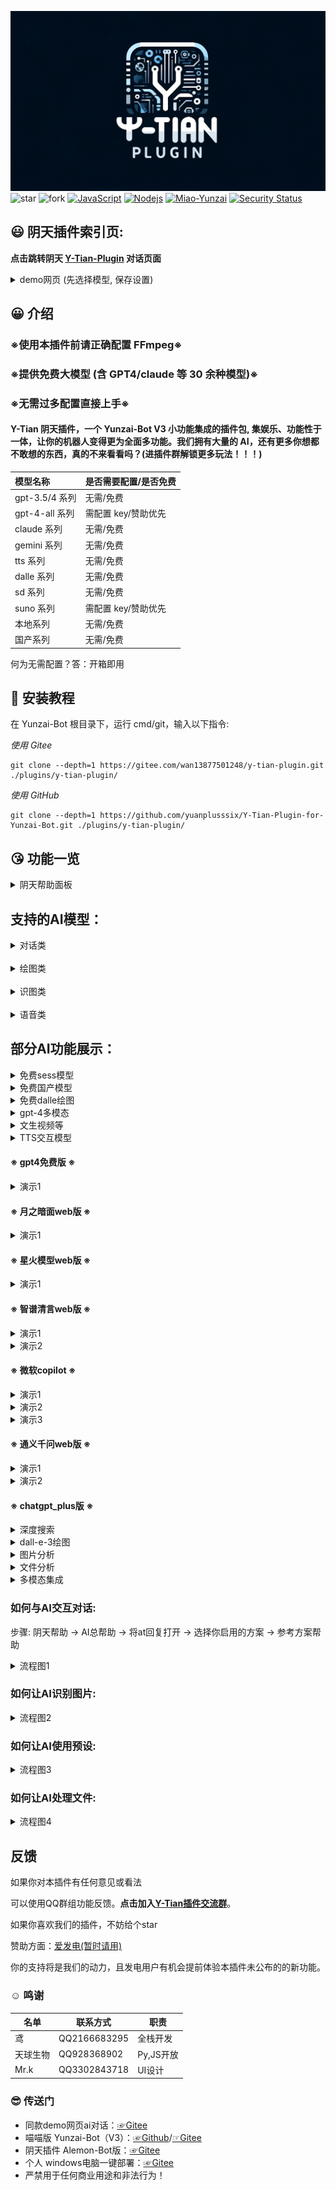 <img src="./background/image/logo.png"></img>
<img src='https://gitee.com/wan13877501248/y-tian-plugin/badge/star.svg?theme=dark' alt='star'></img></a></h1></div>
<img src='https://gitee.com/wan13877501248/y-tian-plugin/badge/fork.svg?theme=dark' alt='fork'></img></a></h1></div>
[![JavaScript](https://img.shields.io/badge/-JavaScript-eed718?style=flat&logo=javascript&logoColor=ffffff)](https://zh.wikipedia.org/wiki/JavaScript)
[![Nodejs](https://img.shields.io/badge/-Node.js-3C873A?style=flat&logo=Node.js&logoColor=white)](https://nodejs.org/en/download)
[![Miao-Yunzai](https://img.shields.io/badge/Yunzai-V3.0.0-red?style=flat&logo=dependabot)](https://gitee.com/yoimiya-kokomi/Miao-Yunzai) 
[![Security Status](https://www.murphysec.com/platform3/v31/badge/1718228588025217024.svg)](https://www.murphysec.com/console/report/1718228587458985984/1718228588025217024)
</div>

##  😃 阴天插件索引页:

**点击跳转阴天 [Y-Tian-Plugin](https://y-tian-plugin.top:4000/chat) 对话页面**

<details>
<summary>demo网页 (先选择模型, 保存设置)</summary>
<img src="./background/image/web2.png" width="50%">
<img src="./background/image/web.png" width="50%">
</details>

##  😀 介绍

### ※使用本插件前请正确配置 FFmpeg※
### ※提供免费大模型 (含 GPT4/claude 等 30 余种模型)※
### ※无需过多配置直接上手※

#### Y-Tian 阴天插件，一个 Yunzai-Bot V3 小功能集成的插件包, 集娱乐、功能性于一体，让你的机器人变得更为全面多功能。我们拥有大量的 AI，还有更多你想都不敢想的东西，真的不来看看吗？(进插件群解锁更多玩法！！！)

| 模型名称 | 是否需要配置/是否免费 |
|:---------|:----------------------|
| gpt-3.5/4 系列 | 无需/免费 |
| gpt-4-all 系列 | 需配置 key/赞助优先 |
| claude 系列 | 无需/免费 |
| gemini 系列 | 无需/免费 |
| tts 系列 | 无需/免费 |
| dalle 系列 | 无需/免费 |
| sd 系列 | 无需/免费 |
| suno 系列 | 需配置 key/赞助优先 |
| 本地系列 | 无需/免费 |
| 国产系列 | 无需/免费 |

何为无需配置？答：开箱即用

##  🤣 安装教程

在 Yunzai-Bot 根目录下，运行 cmd/git，输入以下指令:

*使用 Gitee*
```
git clone --depth=1 https://gitee.com/wan13877501248/y-tian-plugin.git ./plugins/y-tian-plugin/
```
*使用 GitHub*
```
git clone --depth=1 https://github.com/yuanplusssix/Y-Tian-Plugin-for-Yunzai-Bot.git ./plugins/y-tian-plugin/
```

##  😘 功能一览

<details>
<summary>阴天帮助面板</summary>
<img decoding="async" src="background/image/帮助.jpg" width="35%">
</details>

## 支持的AI模型：

<details> <summary>对话类</summary>

- [✓] gpt-3.5-turbo
- [✓] gpt-3.5-turbo-0613
- [✓] gpt-3.5-turbo-instruct
- [✓] gpt-3.5-turbo-online
- [✓] gpt-3.5-turbo-1106
- [✓] gpt-3.5-turbo-0125
- [✓] gpt-3.5-turbo-16k
- [✓] gpt-3.5-turbo-16k-0613
- [✓] gpt-4
- [✓] gpt-4-0314
- [✓] gpt-4-0613
- [✓] gpt-4-32k
- [✓] gpt-4-32k-0613
- [✓] gpt-4-dalle
- [✓] gpt-4-vision
- [✓] gpt-4-1106-preview
- [✓] gpt-4-0125-preview
- [✓] gpt-4-turbo-2024-04-09
- [✓] gpt-4-turbo-preview
- [✓] gpt-4-all
- [✓] gpt-4-plugins
- [✓] gpt-4-gizmo
- [✓] claude-1-100k
- [✓] claude-1.3-100k
- [✓] claude-2
- [✓] claude-2-sillytavern
- [✓] claude-3-haiku
- [✓] claude-3-sonnect
- [✓] claude-3-opus
- [✓] google-palm
- [✓] google-bard
- [✓] gemini-pro
- [✓] gemini-pro-vision
- [✓] llama-2-7b
- [✓] llama-2-13b
- [✓] llama-2-70b
- [✓] llama-3-8b
- [✓] llama-3-70b
- [✓] llama-3-sonar-small-32k-online
- [✓] llama-3-sonar-small-32k-chat
- [✓] llama-3-sonar-large-32k-online
- [✓] llama-3-sonar-large-32k-chat
- [✓] code-llama-7b
- [✓] code-llama-13b
- [✓] code-llama-34b
- [✓] code-llama-70b-instruct
- [✓] chatglm-pro
- [✓] chatglm-turbo
- [✓] chatglm-130b
- [✓] chatglm-3-turbo
- [✓] chatglm-4
- [✓] chatglm-4-v
- [✓] chatglm-4-alltools
- [✓] mixtral-8x7b
- [✓] mixtral-8x22b
- [✓] mistral-34b
- [✓] mistral-7b-instruct
- [✓] 360-ai
- [✓] 360-search
- [✓] llava-v1.6-34b
- [✓] llava-v1.5-7b-wrapper
- [✓] qwen-72b
- [✓] qwen-alltools
- [✓] moonshot-128k
- [✓] moonshot-alltools
- [✓] github-copilot
- [✓] windows-copilot
- [✓] wenxing-3.5
- [✓] xinghuo-v1/2/3
- [✓] xinghuo-alltools
- [✓] baidu-search
- [✓] webgpt
- [✓] yi-34b
- [✓] mj-chat
- [✓] deepseek-chat
- [✓] deepseek-code
- [✓] gemma-2b-it
- [✓] gemma-7b-it
- [✓] baichuan-v3-alltools

</details>

<br>

<details> <summary>绘图类</summary>

- [✓] Stable-diffusion-1.5
- [✓] Stable-diffusion-2.1
- [✓] Stable-diffusion-anything-V5
- [✓] Stable-diffusion-XL
- [✓] Midjourney
- [✓] Mj-Chat
- [✓] Dall-e-3
- [✓] Plus-Dall-e-3

</details>

<br>

<details> <summary>识图类</summary>

- [✓] ocr
- [✓] gpt-4-v
- [✓] gpt-4-all
- [✓] xinghuo-alltools
- [✓] qwen-alltools
- [✓] chatglm-4-alltools
- [✓] gemini-pro-vision

</details>

<br>

<details> <summary>语音类</summary>

- [✓] 原神崩三等
- [✓] Suno-v3
- [✓] OpenAI-TTS

</details>

## 部分AI功能展示：

<details>
<summary> 免费sess模型</summary>
<img src="./background/image/对话1.jpg" style="zoom:50%;" />
</details>

<details>
<summary> 免费国产模型</summary>
<img src="./background/image/对话2.jpg" style="zoom:50%;" />
</details>

<details>
<summary> 免费dalle绘图</summary>
<img src="./background/image/对话4.jpg" style="zoom:50%;" />
</details>

<details>
<summary> gpt-4多模态</summary>
<img src="./background/image/对话3.jpg" style="zoom:50%;" />
</details>

<details>
<summary> 文生视频等</summary>
<img src="./background/image/对话5.jpg" style="zoom:50%;" />
</details>

<details>
<summary> TTS交互模型</summary>
<img src="./background/image/对话6.jpg" style="zoom:50%;" />
</details>

#### ※ gpt4免费版 ※
<details>
<summary>演示1</summary>
<img src="./background/image/freegpt4.jpg" style="zoom:50%;" />
</details>

#### ※ 月之暗面web版 ※
<details>
<summary>演示1</summary>
<img src="./background/image/kimi.jpg" style="zoom:50%;" />
</details>

#### ※ 星火模型web版 ※
<details>
<summary>演示1</summary>
<img src="./background/image/xinghuo.jpg" style="zoom:50%;" />
</details>

#### ※ 智谱清言web版 ※
<details>
<summary>演示1</summary>
<img src="./background/image/glm4_1.jpg" style="zoom:50%;" />
</details>
<details>
<summary>演示2</summary>
<img src="./background/image/glm4_2.jpg" style="zoom:50%;" />
</details>

#### ※ 微软copilot ※
<details>
<summary>演示1</summary>
<img src="./background/image/copilot_1.jpg" style="zoom:50%;" />
</details>
<details>
<summary>演示2</summary>
<img src="./background/image/copilot_2.jpg" style="zoom:50%;" />
</details>
<details>
<summary>演示3</summary>
<img src="./background/image/copilot_3.jpg" style="zoom:50%;" />
</details>

#### ※ 通义千问web版 ※
<details>
<summary>演示1</summary>
<img src="./background/image/qwen_1.jpg" style="zoom:50%;" />
</details>
<details>
<summary>演示2</summary>
<img src="./background/image/qwen_2.jpg" style="zoom:50%;" />
</details>

#### ※ chatgpt_plus版 ※
<details>
<summary>深度搜索</summary>
<img src="./background/image/plus_1.jpg" style="zoom:50%;" />
</details>
<details>
<summary>dall-e-3绘图</summary>
<img src="./background/image/plus_2.jpg" style="zoom:50%;" />
</details>
<details>
<summary>图片分析</summary>
<img src="./background/image/plus_3.jpg" style="zoom:50%;" />
</details>
<details>
<summary>文件分析</summary>
<img src="./background/image/plus_4.jpg" style="zoom:50%;" />
</details>
<details>
<summary>多模态集成</summary>
<img src="./background/image/plus_5.jpg" style="zoom:50%;" />
</details>

### 如何与AI交互对话:

步骤: 阴天帮助 → AI总帮助 → 将at回复打开 → 选择你启用的方案 → 参考方案帮助

<details>
<summary>流程图1</summary>
<img src="./background/image/zs.jpg" style="zoom:50%;" />
</details>

### 如何让AI识别图片:

<details>
<summary>流程图2</summary>
<img src="./background/image/zs2.jpg" style="zoom:50%;" />
</details>

### 如何让AI使用预设:

<details>
<summary>流程图3</summary>
<img src="./background/image/zs3.jpg" style="zoom:50%;" />
</details>

### 如何让AI处理文件:

<details>
<summary>流程图4</summary>
<img src="./background/image/zs4.jpg" style="zoom:50%;" />
</details>

## 反馈

如果你对本插件有任何意见或看法

可以使用QQ群组功能反馈。**点击加入[Y-Tian插件交流群](http://qm.qq.com/cgi-bin/qm/qr?_wv=1027&k=9-rRV1zBm0H3Es3V32FXSIJdR7v4hEjY&authKey=VvpBHKV%2FnjOxT0fPSagpTCIyJ91vNgvyc0CIt40%2BY1Q2kT%2BnUKjzLjbMtRVTh%2BqW&noverify=0&group_code=756783127)**。

如果你喜欢我们的插件，不妨给个star

赞助方面：[爱发电(暂时请用)](https://afdian.net/a/yuan_20)

你的支持将是我们的动力，且发电用户有机会提前体验本插件未公布的的新功能。

###  :relaxed: 鸣谢

| 名单     | 联系方式     | 职责     |
| -------- | ------------ | ------------ |
| 鸢    | QQ2166683295 | 全栈开发 |
| 天球生物 | QQ928368902 | Py,JS开放|
| Mr.k   | QQ3302843718 | UI设计 |

###  :sunglasses: 传送门

* 同款demo网页ai对话：[☞Gitee](https://gitee.com/yuanpluss/simple-free-ai) 
* 喵喵版 Yunzai-Bot（V3）：[☞Github](https://github.com/yoimiya-kokomi/Miao-Yunzai)/[☞Gitee](https://gitee.com/yoimiya-kokomi/Miao-Yunzai) 
* 阴天插件 Alemon-Bot版：[☞Gitee](https://gitee.com/wan13877501248/y-tian-plugin-for-alemon-bot) 
* 个人 windows电脑一键部署：[☞Gitee](https://gitee.com/wan13877501248/yin-tian-tian-script-for-win) 
* 严禁用于任何商业用途和非法行为！
